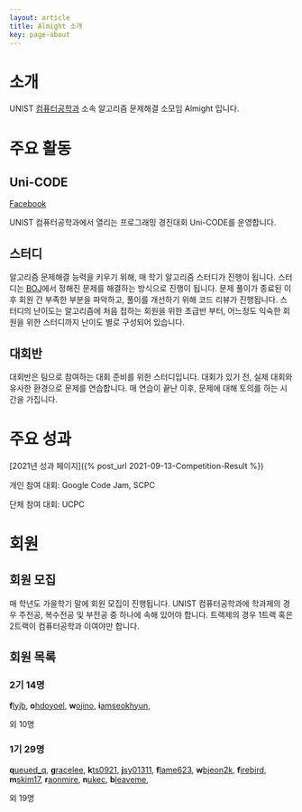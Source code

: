 ```yaml
---
layout: article
title: Almight 소개
key: page-about
---
```


# 소개

UNIST [컴퓨터공학과](https://cse.unist.ac.kr/) 소속 알고리즘 문제해결 소모임 Almight 입니다.

# 주요 활동

## Uni-CODE

[Facebook](https://www.facebook.com/unist.unicode)

UNIST 컴퓨터공학과에서 열리는 프로그래밍 경진대회 Uni-CODE를 운영합니다.

## 스터디

알고리즘 문제해결 능력을 키우기 위해, 매 학기 알고리즘 스터디가 진행이 됩니다.
스터디는 [BOJ](https://acmicpc.net)에서 정해진 문제를 해결하는 방식으로 진행이 됩니다.
문제 풀이가 종료된 이후 회원 간 부족한 부분을 파악하고, 풀이를 개선하기 위해 코드 리뷰가 진행됩니다.
스터디의 난이도는 알고리즘에 처음 접하는 회원을 위한 초급반 부터, 어느정도 익숙한 회원을 위한 스터디까지 난이도 별로 구성되어 있습니다.

## 대회반

대회반은 팀으로 참여하는 대회 준비를 위한 스터디입니다.
대회가 있기 전, 실제 대회와 유사한 환경으로 문제를 연습합니다.
매 연습이 끝난 이후, 문제에 대해 토의를 하는 시간을 가집니다.

# 주요 성과

[2021년 성과 페이지]({% post_url 2021-09-13-Competition-Result %})

개인 참여 대회: Google Code Jam, SCPC

단체 참여 대회: UCPC

# 회원

## 회원 모집

매 학년도 가을학기 말에 회원 모집이 진행됩니다.
UNIST 컴퓨터공학과에 학과제의 경우 주전공, 복수전공 및 부전공 중 하나에 속해 있어야 합니다.
트랙제의 경우 1트랙 혹은 2트랙이 컴퓨터공학과 이여야만 합니다.

## 회원 목록

### 2기 14명

**f**[lyjb](https://www.acmicpc.net/user/flyjb), 
**o**[hdoyoel](https://www.acmicpc.net/user/ohdoyoel), 
**w**[ojino](https://www.acmicpc.net/user/wojino), 
**i**[amseokhyun](https://www.acmicpc.net/user/iamseokhyun), 

외 10명  

### 1기 29명

**q**[ueued_q](https://www.acmicpc.net/user/queued_q), 
**g**[racelee](https://www.acmicpc.net/user/gracelee), 
**k**[ts0921](https://www.acmicpc.net/user/kts0921), 
**j**[sy01311](https://www.acmicpc.net/user/jsy01311), 
**f**[lame623](https://www.acmicpc.net/user/flame623), 
**w**[bjeon2k](https://www.acmicpc.net/user/wbjeon2k), 
**f**[irebird](https://www.acmicpc.net/user/firebird), 
**m**[skim17](https://www.acmicpc.net/user/mskim17), 
**r**[aonmire](https://www.acmicpc.net/user/raonmire), 
**n**[ukec](https://www.acmicpc.net/user/nukec), 
**b**[leaveme](https://www.acmicpc.net/user/bleaveme), 

외 19명
